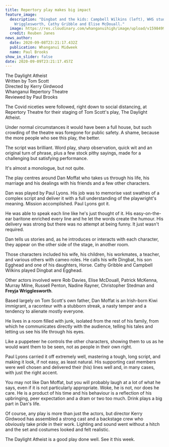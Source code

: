 ```yaml
---
title: Repertory play makes big impact
feature_image:
  description: "Dingbat and the kids: Campbell Wilkins (left), WHS student Freyja
    Wrigglesworth, Cathy Gribble and Elise McDouall."
  image: https://res.cloudinary.com/whanganuihigh/image/upload/v1598499433/News/Freyja_Wrigglesworth._Midweek_26.8.20_photo_Reuben_Janes.jpg
  credit: Reuben Janes
news_author:
  date: 2020-09-08T23:21:17.432Z
  publication: Whanganui Midweek
  name: Paul Brooks
show_in_slider: false
date: 2020-09-09T23:21:17.457Z
---
```

The Daylight Atheist  
Written by Tom Scott  
Directed by Kerry Girdwood  
Whanganui Repertory Theatre  
Reviewed by Paul Brooks

The Covid niceties were followed, right down to social distancing, at Repertory Theatre for their staging of Tom Scott's play, The Daylight Atheist.

Under normal circumstances it would have been a full house, but such crowding of the theatre was foregone for public safety. A shame, because the more people who see this play, the better.

The script was brilliant. Word play, sharp observation, quick wit and an original turn of phrase, plus a few stock pithy sayings, made for a challenging but satisfying performance.

It's almost a monologue, but not quite.

The play centres around Dan Moffat who takes us through his life, his marriage and his dealings with his friends and a few other characters.

Dan was played by Paul Lyons. His job was to memorise vast swathes of a complex script and deliver it with a full understanding of the playwright's meaning. Mission accomplished. Paul Lyons got it.

He was able to speak each line like he's just thought of it. His easy-on-the-ear baritone enriched every line and he let the words create the humour. His delivery was strong but there was no attempt at being funny. It just wasn't required.

Dan tells us stories and, as he introduces or interacts with each character, they appear on the other side of the stage, in another room.

Those characters included his wife, his children, his workmates, a teacher, and various others with cameo roles. He calls his wife Dingbat, his son Egghead and one of his daughters, Horse. Cathy Gribble and Campbell Wilkins played Dingbat and Egghead.

Other actors involved were Rob Davies, Elise McDouall, Patrick McKenna, Murray Milne, Russell Penton, Nadine Rayner, Christopher Stedman and **Freyja Wrigglesworth**.

Based largely on Tom Scott's own father, Dan Moffat is an Irish-born Kiwi immigrant, a raconteur with a stubborn streak, a nasty temper and a tendency to alienate mostly everyone.

He lives in a room filled with junk, isolated from the rest of his family, from which he communicates directly with the audience, telling his tales and letting us see his life through his eyes.

Like a puppeteer he controls the other characters, showing them to us as he would want them to be seen, not as people in their own right.

Paul Lyons carried it off extremely well, mastering a tough, long script, and making it look, if not easy, as least natural. His supporting cast members were well chosen and delivered their (his) lines well and, in many cases, with just the right accent.

You may not like Dan Moffat, but you will probably laugh at a lot of what he says, even if it is not particularly appropriate. Woke, he is not, nor does he care. He is a product of his time and his behaviour is a reflection of his upbringing, peer expectation and a dram or two too much. Drink plays a big part in Dan's life.

Of course, any play is more than just the actors, but director Kerry Girdwood has assembled a strong cast and a backstage crew who obviously take pride in their work. Lighting and sound went without a hitch and the set and costumes looked and felt realistic.

The Daylight Atheist is a good play done well. See it this week.